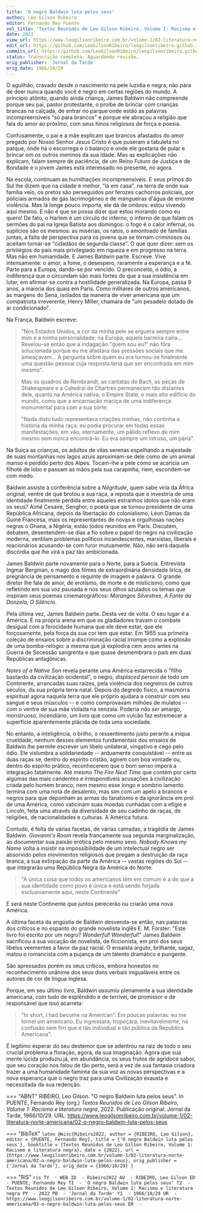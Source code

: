 ```yaml
---
title: 'O negro Baldwin luta pelos seus'
author: Leo Gilson Ribeiro
editor: Fernando Rey Puente
vol_title: 'Textos Reunidos de Leo Gilson Ribeiro, Volume I: Racismo e literatura negra'
date: 2022
view_url: https://www.leogilsonribeiro.com.br/volume-1/02-literatura-norte-americana/02-o-negro-baldwin-luta-pelos-seus
edit_url: https://github.com/LeoGilsonRibeiro/leogilsonribeiro.github.io/edit/main//docs/markdown/volume-1/02-literatura-norte-americana/02-o-negro-baldwin-luta-pelos-seus.md
commits_url: https://github.com/LeoGilsonRibeiro/leogilsonribeiro.github.io/commits/main/docs/markdown/volume-1/02-literatura-norte-americana/02-o-negro-baldwin-luta-pelos-seus.md
status: Transcrição completa. Aguardando revisão.
orig_publisher: 'Jornal da Tarde'
orig_date: 1966/10/29
---
```


O aguilhão, cravado desde o nascimento na pele luzidia e negra, não pára de doer nunca quando você é negro em certas regiões do mundo. A princípio atônito, quando ainda criança, James Baldwin não compreende porque seu pai, pastor protestante, o proíbe de brincar com crianças brancas na calçada, de entrar no parque onde estão as palavras incompreensíveis "só para brancos" e porque ele abraçou a religião que fala do amor ao próximo, com seus hinos religiosos de força e poesia.

Confusamente, o pai e a mãe explicam que brancos afastados do amor pregado por Nosso Senhor Jesus Cristo é que puseram a tabuleta no parque, onde há o escorrega e o balanço e onde ele gostaria de pular e brincar om os outros meninos da sua idade. Mas as explicações não explicam, falam sempre de paciência, de um Reino Futuro de Justiça e de Bondade e o jovem James está interessado no presente, no agora.

Na escola, continuam as humilhações incompreensíveis. E seus primos do Sul lhe dizem que na cidade é melhor, "lá em casa", na terra de onde sua família veio, os pretos são perseguidos por ferozes cachorros policiais, por policiais armados de gás lacrimogêneo e de mangueiras d'água de enorme violência. Mas lá longe pouco importa, ele dá de ombros: estou vivendo aqui mesmo. E não é que se possa dizer que estou morando como eu quero! De fato, o Harlem é um círculo do inferno, o inferno de que falam os sermões do pai na Igreja Batista aos domingos: o fogo é o calor infernal, os suplícios são os mesmos: as misérias, os ratos, o amontoado de famílias juntas, a falta de perspectiva para os jovens que se tornam criminosos ou aceitam tornar-se "cidadãos de segunda classe". O que quer dizer: sem os privilégios do país mais privilegiado em riqueza e em progresso na terra. Mas não em humanidade. E James Baldwin parte. Escreve. Vive intensamente: o amor, a fome, o desespero, raramente a esperança e a fé. Parte para a Europa, dando-se por vencido. O preconceito, o ódio, a indiferença que o circundam são mais fortes do que a sua insistência em lutar, em afirmar-se contra a hostilidade generalizada. Na Europa, passa 9 anos, a maioria dos quais em Paris. Como milhares de outros americanos, às margens do Sena, isolados da maneira de viver americana que um compatriota irreverente, Henry Miller, chamara de "um pesadelo dotado de ar condicionado".

Na França, Baldwin escreve:

> "Nos Estados Unidos, a cor da minha pele se erguera sempre entre mim e a minha personalidade; na Europa, aquela barreira caíra\... Revelou-se então que a indagação:"quem sou eu?' não fôra solucionada porque eu me afastara das pressões sociais que me ameaçavam\... A pergunta sobre quem eu era tornou-se finalmente uma questão pessoal cuja resposta teria que ser encontrada em mim mesmo".
>
> Mas os quadros de Rembrandt, as cantatas de Bach, as peças de Shakespeare e a Catedral de Chartres permanecem tão distantes dele, quanto na América nativa, o Empire State, o mais alto edifício do mundo, como que a encarnação maciça de uma indiferença monumental para com a sua sorte:
>
> "Nada disto tudo representava criações minhas, não continha a história da minha raça; eu podia procurar em todas essas manifestações, em vão, eternamente, um pálido reflexo de mim mesmo sem nunca encontrá-lo. Eu era sempre um intruso, um pária".

Na Suíça as crianças, os adultos de vilas serenas espelhando a majestade de suas montanhas nos lagos azuis aproximam-se dele como de um animal manso e perdido perto dos Alpes. Tocam-lhe a pele como se acaricia um filhote de lobo e passam as mãos pela sua carapinha, riem, escondem-se com medo.

Baldwin assiste à conferência sobre a *Négritude*, quem sabe viria da África original, ventre de que brotou a sua raça, a reposta que o investiria de uma identidade finalmente perdida entre aqueles estranhos ídolos que não eram os seus? Aimé Cesaire, Senghor, o poeta que se tornou presidente de uma República Africana, depois da libertação do colonialismo, Léon Damas da Guiné Francesa, mais os representantes de novas e orgulhosas nações negras o Ghana, a Nigéria, estão todos reunidos em Paris. Discutem, debatem, desentendem-se dias a fio sobre o papel do negro na civilização moderna, ventilam problemas políticos incandescentes, marxistas, liberais e reacionários acusando-se com furor mutuamente. Não, não será daquela discórdia que lhe virá a paz tão ambicionada.

James Baldwin parte novamente para o Norte, para a Suécia. Entrevista Ingmar Bergman, o mago dos filmes de extraordinária densidade lírica, de pregnância de pensamento e requinte de imagem e palavra. O grande diretor lhe fala de amor, de erotismo, de morte e de misticismo, como que refletindo em sua voz pausada e nos seus olhos azulados os temas que inspiram seus poemas cinematográficos: *Morangos Silvestres*, *A Fonte da Donzela*, *O Silêncio*.

Pela última vez, James Baldwin parte. Desta vez de volta. O seu lugar é a América. É na própria arena em que os gladiadores travam o combate desigual com a ferocidade humana que ele deve estar, que ele forçosamente, pela força da sua cor tem que estar. Em 1955 sua primeira coleção de ensaios sobre a discriminação racial irrompe como a explosão de uma bomba-relógio: a mesma que já explodira cem anos antes na Guerra de Secessão sangrenta e que quase desmembrara o país em duas Repúblicas antagônicas.

*Notes of a Native Son* revela perante uma América estarrecida o "filho bastardo da civilização ocidental", o negro, *displaced person* de todo um Continente, arrancadas suas raízes, pela violência dos negreiros de outros séculos, da sua própria terra natal. Depois do degredo físico, a masmorra espiritual agora naquela terra que ele próprio ajudara a construir com seu sangue e seus músculos -- e como comprovavam milhões de mulatos -- com o ventre de sua mãe violada na senzala. Poderia *não ser* amargo, monstruoso, incendiário, um livro que como um vulcão faz estremecer a superfície aparentemente plácida de toda uma sociedade.

No entanto, a inteligência, o brilho, o ressentimento justo perante a iníqua crueldade, nenhum desses elementos fundamentais dos ensaios de Baldwin lhe permite escrever um libelo unilateral, vingativo e cego pelo ódio. Ele vislumbra a solidariedade -- arduamente conquistável -- entre as duas raças se, dentro do espírito cristão, agirem com boa vontade ou, dentro do espírito prático, reconhecerem que o bom senso imporá a integração fatalmente. Até mesmo *The Fire Next Time* que contém por certo algumas das mais candentes e irrespondíveis acusações à civilização criada pelo homem branco, nem mesmo esse longo e sombrio lamento termina com uma nota de desalento, mas sim com um apelo a brancos e negros para que deponham as armas do fanatismo e da ignorância em prol de uma América, como vaticinam suas moedas cunhadas com a efígie e Lincoln, feita uma através da diversidade de seu cadinho de raças, de religiões, de nacionalidades e culturas. A América futura.

Contudo, é feita de várias facetas, de várias camadas, a tragédia de James Baldwin. *Giovanni's Room* revela francamente sua segunda marginalização, ao documentar sua paixão erótica pelo mesmo sexo. *Nobody Knows my Name* volta a insistir na impossibilidade de um intelectual negro ser absorvido pelos movimentos religiosos que pregam a destruição da raça branca, a sua extirpação da parte da América -- vastas regiões do Sul -- que integrarão uma República Negra da América do Norte:

> "A única coisa que todos os americanos têm em comum é a de que a sua identidade como povo é única e está sendo forjada exclusivamente aqui, neste Continente"

E será neste Continente que juntos perecerão ou criarão uma nova América.

A última faceta da angústia de Baldwin desvenda-se então, nas palavras dos críticos e no espanto do grande novelista inglês E. M. Forster: "Este livro foi escrito por um negro? *Wonderful*! *Wonderful*!" James Baldwin sacrificou a sua vocação de novelista, de ficcionista, em prol dos seus libelos veementes a favor da paz racial. O ensaísta arguto, brilhante, sagaz, matou o romancista com a pujança de um talento dramático e pungente.

São apressados porém os seus críticos, embora honestos no reconhecimento unânime dos seus dons verbais inigualáveis entre os autores de cor de língua inglesa.

Porque, em seu último livro, Baldwin *assumiu* plenamente a sua identidade americana, com tudo de esplêndido e de terrível, de promissor e de responsável que isso acarreta:

> "In short, I had become na American". Em poucas palavras: eu me tornei um americano. Eu ingressara, tropeçara, inevitavelmente, na confusão sem fim que é tão individual e tão pública da República Americana".

É legítimo esperar do seu destemor que se adentrou na raiz de todo o seu crucial problema a floração, agora, da sua imaginação. Agora que sua mente lúcida produziu já, em abundância, os seus frutos de agridoce sabor, que seu coração nos falou de tão perto, será a vez de sua fantasia criadora trazer a uma humanidade faminta da sua voz as novas perspectivas e a nova esperança que o negro traz para uma Civilização exausta e necessitada da sua redenção.


=== "ABNT"
    RIBEIRO, Leo Gilson. "O negro Baldwin luta pelos seus". In PUENTE, Fernando Rey (org.) <em>Textos Reunidos de Leo Gilson Ribeiro, Volume 1: Racismo e literatura negra</em>, 2022. Publicação original: Jornal da Tarde, 1966/10/29. URL: <a href="stable_url">https://www.leogilsonribeiro.com.br/volume-1/02-literatura-norte-americana/02-o-negro-baldwin-luta-pelos-seus</a>

=== "BibTeX"
    ```latex
    @misc{Ribeiro2022,
    author = {RIBEIRO, Leo Gilson},
    editor = {PUENTE, Fernando Rey},
    title = {'O negro Baldwin luta pelos seus'},
    booktitle = {Textos Reunidos de Leo Gilson Ribeiro, Volume 1: Racismo e literatura negra},
    date = {2022},
    url = {https://www.leogilsonribeiro.com.br/volume-1/02-literatura-norte-americana/02-o-negro-baldwin-luta-pelos-seus},
    orig_publisher = {'Jornal da Tarde'},
    orig_date = {1966/10/29}
    }
    ```

=== "RIS"
    ```ris
    TY  - WEB
    ID  - Ribeiro2022
    AU  - RIBEIRO, Leo Gilson
    ED  - PUENTE, Fernando Rey
    TI  - 'O negro Baldwin luta pelos seus'
    T2  - Textos Reunidos de Leo Gilson Ribeiro, Volume 1: Racismo e literatura negra
    PY  - 2022
    PB  - 'Jornal da Tarde'
    Y1  - 1966/10/29
    UR  - https://www.leogilsonribeiro.com.br/volume-1/02-literatura-norte-americana/02-o-negro-baldwin-luta-pelos-seus
    ER  - 
    ```
